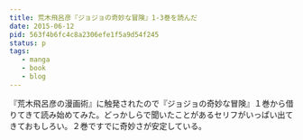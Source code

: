 ```yaml
---
title: 荒木飛呂彦『ジョジョの奇妙な冒険』1-3巻を読んだ
date: 2015-06-12
pid: 563f4b6fc4c8a2306efe1f5a9d54f245
status: p
tags:
   - manga
   - book
   - blog
---
```


『荒木飛呂彦の漫画術』に触発されたので『ジョジョの奇妙な冒険』１巻から借りてきて読み始めてみた。どっかしらで聞いたことがあるセリフがいっぱい出てきておもしろい。２巻ですでに奇妙さが安定している。
